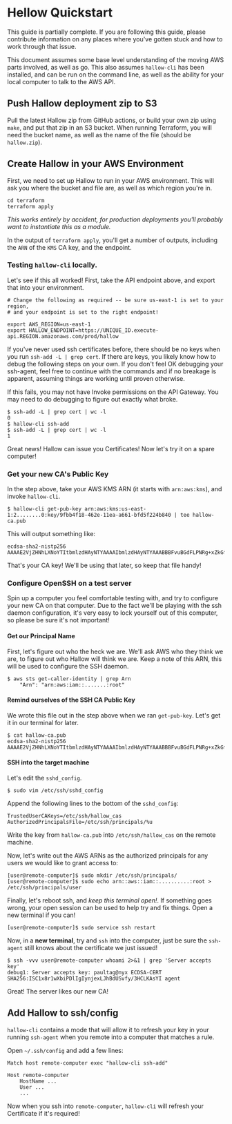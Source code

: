 # Hellow Quickstart

This guide is partially complete. If you are following this guide, please
contribute information on any places where you've gotten stuck and how
to work through that issue.

This document assumes some base level understanding of the moving AWS parts
involved, as well as go. This also assumes `hallow-cli` has been installed,
and can be run on the command line, as well as the ability for your local
computer to talk to the AWS API.

## Push Hallow deployment zip to S3

Pull the latest Hallow zip from GitHub actions, or build your own zip using
`make`, and put that zip in an S3 bucket. When running Terraform, you will
need the bucket name, as well as the name of the file (should be `hallow.zip`).

## Create Hallow in your AWS Environment

First, we need to set up Hallow to run in your AWS environment. This will ask
you where the bucket and file are, as well as which region you're in.

```
cd terraform
terraform apply
```

*This works entirely by accident, for production deployments you'll probably
want to instantiate this as a module.*

In the output of `terraform apply`, you'll get a number of outputs, including
the `ARN` of the `KMS` CA key, and the endpoint.

### Testing `hallow-cli` locally.

Let's see if this all worked! First, take the API endpoint above, and export
that into your environment.

```
# Change the following as required -- be sure us-east-1 is set to your region,
# and your endpoint is set to the right endpoint!

export AWS_REGION=us-east-1
export HALLOW_ENDPOINT=https://UNIQUE_ID.execute-api.REGION.amazonaws.com/prod/hallow
```

If you've never used ssh certificates before, there should be no keys
when you run `ssh-add -L | grep cert`. If there are keys, you likely know
how to debug the following steps on your own. If you don't feel OK debugging
your ssh-agent, feel free to continue with the commands and if no breakage
is apparent, assuming things are working until proven otherwise.

If this fails, you may not have Invoke permissions on the API Gateway. You
may need to do debugging to figure out exactly what broke.

```
$ ssh-add -L | grep cert | wc -l
0
$ hallow-cli ssh-add
$ ssh-add -L | grep cert | wc -l
1
```

Great news! Hallow can issue you Certificates! Now let's try it on
a spare computer!

### Get your new CA's Public Key

In the step above, take your AWS KMS ARN (it starts with `arn:aws:kms`), and
invoke `hallow-cli`.

```
$ hallow-cli get-pub-key arn:aws:kms:us-east-1:2........0:key/9fbb4f18-462e-11ea-a661-bfd5f224b840 | tee hallow-ca.pub
```

This will output something like:

```
ecdsa-sha2-nistp256 AAAAE2VjZHNhLXNoYTItbmlzdHAyNTYAAAAIbmlzdHAyNTYAAABBBFvuBGdFLPNRg+xZkGfQ5u9V3FD6etx0cz0fx6HkjzAvZ0W/FF4HYZPsCkLpsJhjaRfF1Nm9mNXiyaHsrkfaKgQ=
```

That's your CA key! We'll be using that later, so keep that file handy!

### Configure OpenSSH on a test server

Spin up a computer you feel comfortable testing with, and try to configure
your new CA on that computer. Due to the fact we'll be playing with the
ssh daemon configuration, it's very easy to lock yourself out of this
computer, so please be sure it's not important!

#### Get our Principal Name

First, let's figure out who the heck we are. We'll ask AWS who they think
we are, to figure out who Hallow will think we are. Keep a note of this ARN,
this will be used to configure the SSH daemon.

```
$ aws sts get-caller-identity | grep Arn
    "Arn": "arn:aws:iam::.......:root"
```

#### Remind ourselves of the SSH CA Public Key

We wrote this file out in the step above when we ran `get-pub-key`. Let's get
it in our terminal for later.

```
$ cat hallow-ca.pub
ecdsa-sha2-nistp256 AAAAE2VjZHNhLXNoYTItbmlzdHAyNTYAAAAIbmlzdHAyNTYAAABBBFvuBGdFLPNRg+xZkGfQ5u9V3FD6etx0cz0fx6HkjzAvZ0W/FF4HYZPsCkLpsJhjaRfF1Nm9mNXiyaHsrkfaKgQ=
```

#### SSH into the target machine

Let's edit the `sshd_config`.

```
$ sudo vim /etc/ssh/sshd_config
```

Append the following lines to the bottom of the `sshd_config`:

```
TrustedUserCAKeys=/etc/ssh/hallow_cas
AuthorizedPrincipalsFile=/etc/ssh/principals/%u
```

Write the key from `hallow-ca.pub` into `/etc/ssh/hallow_cas` on the remote
machine.

Now, let's write out the AWS ARNs as the authorized principals for any
users we would like to grant access to:

```
[user@remote-computer]$ sudo mkdir /etc/ssh/principals/
[user@remote-computer]$ sudo echo arn::aws::iam::..........:root > /etc/ssh/principals/user
```

Finally, let's reboot ssh, and *keep this terminal open!*. If something goes
wrong, your open session can be used to help try and fix things. Open a new
terminal if you can!

```
[user@remote-computer]$ sudo service ssh restart
```

Now, in a **new terminal**, try and `ssh` into the computer, just be sure
the `ssh-agent` still knows about the certificate we just issued!

```
$ ssh -vvv user@remote-computer whoami 2>&1 | grep 'Server accepts key'
debug1: Server accepts key: paultag@nyx ECDSA-CERT SHA256:ISC1x8r1wXbiPDlIgIynjexLJhBdUSvfy/3HCLKAsYI agent
```

Great! The server likes our new CA!

## Add Hallow to ssh/config

`hallow-cli` contains a mode that will allow it to refresh your key
in your running `ssh-agent` when you remote into a computer that matches
a rule.

Open `~/.ssh/config` and add a few lines:

```
Match host remote-computer exec "hallow-cli ssh-add"

Host remote-computer
    HostName ...
    User ...
    ...
```

Now when you ssh into `remote-computer`, `hallow-cli` will refresh your
Certificate if it's required!
